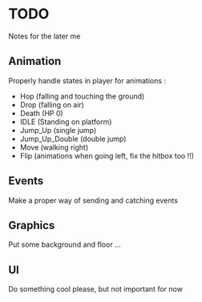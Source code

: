 # TODO
Notes for the later me

## Animation
Properly handle states in player for animations :

- Hop (falling and touching the ground)
- Drop (falling on air)
- Death (HP 0)
- IDLE (Standing on platform)
- Jump_Up (single jump)
- Jump_Up_Double (double jump)
- Move (walking right)
- Flip (animations when going left, fix the hitbox too !!)

## Events
Make a proper way of sending and catching events

## Graphics
Put some background and floor ...

## UI
Do something cool please, but not important for now
